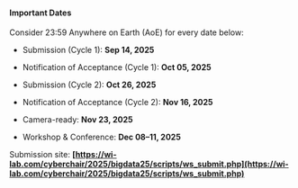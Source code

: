 #### Important Dates
Consider 23:59 Anywhere on Earth (AoE) for every date below:

- Submission (Cycle 1): **Sep 14, 2025**
- Notification of  Acceptance (Cycle 1): **Oct 05, 2025**

- Submission (Cycle 2): **Oct 26, 2025**
- Notification of Acceptance (Cycle 2): **Nov 16, 2025**

- Camera-ready: **Nov 23, 2025**
- Workshop & Conference: **Dec 08–11, 2025**

Submission site: **[https://wi-lab.com/cyberchair/2025/bigdata25/scripts/ws_submit.php](https://wi-lab.com/cyberchair/2025/bigdata25/scripts/ws_submit.php)**